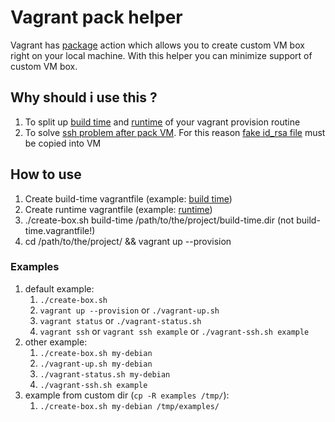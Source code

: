 # Vagrant pack helper #

Vagrant has [package](https://www.vagrantup.com/docs/cli/package.html) action which allows you to create custom VM box right on your local machine. With this helper you can minimize support of custom VM box.

## Why should i use this ? ##

1. To split up [build time](examples/example-box.vagrantfile) and [runtime](examples/example.vagrantfile) of your vagrant provision routine
2. To solve [ssh problem after pack VM](https://github.com/mitchellh/vagrant/issues/5186). For this reason [fake id_rsa file](./fake-id_rsa) must be copied into VM

## How to use ##

1. Create build-time vagrantfile (example: [build time](examples/example-box.vagrantfile))
1. Create runtime vagrantfile (example: [runtime](examples/example.vagrantfile))
1. ./create-box.sh build-time /path/to/the/project/build-time.dir (not build-time.vagrantfile!)
1. cd /path/to/the/project/ && vagrant up --provision

### Examples ###

1. default example:
    1. ```./create-box.sh```
    1. ```vagrant up --provision``` or ```./vagrant-up.sh```
    1. ```vagrant status``` or ```./vagrant-status.sh```
    1. ```vagrant ssh``` or ```vagrant ssh example``` or ```./vagrant-ssh.sh example```
1. other example:
    1. ```./create-box.sh my-debian```
    1. ```./vagrant-up.sh my-debian```
    1. ```./vagrant-status.sh my-debian```
    1. ```./vagrant-ssh.sh example```
1. example from custom dir (```cp -R examples /tmp/```):
    1. ```./create-box.sh my-debian /tmp/examples/```
